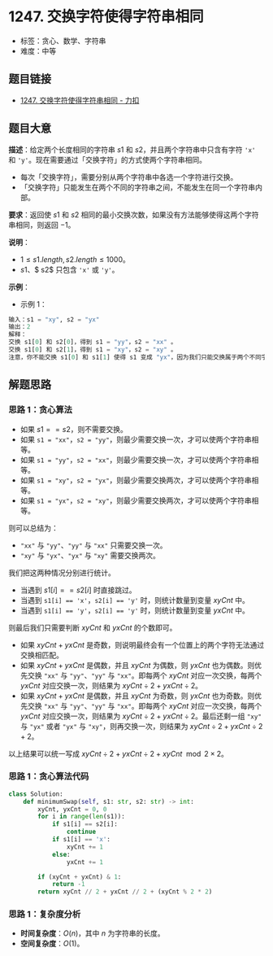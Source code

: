 # 1247. 交换字符使得字符串相同

- 标签：贪心、数学、字符串
- 难度：中等

## 题目链接

- [1247. 交换字符使得字符串相同 - 力扣](https://leetcode.cn/problems/minimum-swaps-to-make-strings-equal/)

## 题目大意

**描述**：给定两个长度相同的字符串 $s1$ 和 $s2$，并且两个字符串中只含有字符 `'x'` 和 `'y'`。现在需要通过「交换字符」的方式使两个字符串相同。

- 每次「交换字符」，需要分别从两个字符串中各选一个字符进行交换。
- 「交换字符」只能发生在两个不同的字符串之间，不能发生在同一个字符串内部。

**要求**：返回使 $s1$ 和 $s2$ 相同的最小交换次数，如果没有方法能够使得这两个字符串相同，则返回 $-1$。

**说明**：

- $1 \le s1.length, s2.length \le 1000$。
- $s1$、$ s2$ 只包含 `'x'` 或 `'y'`。

**示例**：

- 示例 1：

```python
输入：s1 = "xy", s2 = "yx"
输出：2
解释：
交换 s1[0] 和 s2[0]，得到 s1 = "yy"，s2 = "xx" 。
交换 s1[0] 和 s2[1]，得到 s1 = "xy"，s2 = "xy" 。
注意，你不能交换 s1[0] 和 s1[1] 使得 s1 变成 "yx"，因为我们只能交换属于两个不同字符串的字符。
```

## 解题思路

### 思路 1：贪心算法

- 如果 $s1 == s2$，则不需要交换。
- 如果 `s1 = "xx"`，`s2 = "yy"`，则最少需要交换一次，才可以使两个字符串相等。
- 如果 `s1 = "yy"`，`s2 = "xx"`，则最少需要交换一次，才可以使两个字符串相等。
- 如果 `s1 = "xy"`，`s2 = "yx"`，则最少需要交换两次，才可以使两个字符串相等。
- 如果 `s1 = "yx"`，`s2 = "xy"`，则最少需要交换两次，才可以使两个字符串相等。

则可以总结为：

- `"xx"` 与 `"yy"`、`"yy"` 与 `"xx"` 只需要交换一次。
- `"xy"` 与 `"yx"`、`"yx"` 与 `"xy"` 需要交换两次。

我们把这两种情况分别进行统计。

- 当遇到 $s1[i] == s2[i]$ 时直接跳过。
- 当遇到 `s1[i] == 'x'`，`s2[i] == 'y'` 时，则统计数量到变量 $xyCnt$ 中。
- 当遇到 `s1[i] == 'y'`，`s2[i] == 'y'` 时，则统计数量到变量 $yxCnt$ 中。

则最后我们只需要判断 $xyCnt$ 和 $yxCnt$ 的个数即可。

- 如果 $xyCnt + yxCnt$ 是奇数，则说明最终会有一个位置上的两个字符无法通过交换相匹配。
- 如果 $xyCnt + yxCnt$ 是偶数，并且 $xyCnt$ 为偶数，则 $yxCnt$ 也为偶数。则优先交换 `"xx"` 与 `"yy"`、`"yy"` 与 `"xx"`。即每两个 $xyCnt$ 对应一次交换，每两个 $yxCnt$ 对应交换一次，则结果为 $xyCnt \div 2 + yxCnt \div 2$。
- 如果 $xyCnt + yxCnt$ 是偶数，并且 $xyCnt$ 为奇数，则 $yxCnt$ 也为奇数。则优先交换 `"xx"` 与 `"yy"`、`"yy"` 与 `"xx"`。即每两个 $xyCnt$ 对应一次交换，每两个 $yxCnt$ 对应交换一次，则结果为 $xyCnt \div 2 + yxCnt \div 2$。最后还剩一组 `"xy"` 与 `"yx"` 或者 `"yx"` 与 `"xy"`，则再交换一次，则结果为 $xyCnt \div 2 + yxCnt \div 2 + 2$。

以上结果可以统一写成 $xyCnt \div 2 + yxCnt \div 2 + xyCnt \mod 2 \times 2$。

### 思路 1：贪心算法代码

```python
class Solution:
    def minimumSwap(self, s1: str, s2: str) -> int:
        xyCnt, yxCnt = 0, 0
        for i in range(len(s1)):
            if s1[i] == s2[i]:
                continue
            if s1[i] == 'x':
                xyCnt += 1
            else:
                yxCnt += 1

        if (xyCnt + yxCnt) & 1:
            return -1
        return xyCnt // 2 + yxCnt // 2 + (xyCnt % 2 * 2)
```

### 思路 1：复杂度分析

- **时间复杂度**：$O(n)$，其中 $n$ 为字符串的长度。
- **空间复杂度**：$O(1)$。
